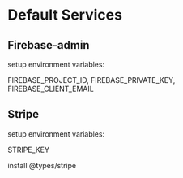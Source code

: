 # Default Services

## Firebase-admin

setup environment variables:

FIREBASE_PROJECT_ID, FIREBASE_PRIVATE_KEY, FIREBASE_CLIENT_EMAIL

## Stripe

setup environment variables:

STRIPE_KEY

install @types/stripe
